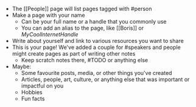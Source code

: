 - The [[People]] page will list pages tagged with #person
- Make a page with your name
	- Can be your full name or a handle that you commonly use
	- You can add an alias to the page, like [[Boris]] or _MyCoolInternetHandle_
- Write about yourself and link to various resources you want to share
- This is your page! We've added a couple for #speakers and people might create pages as part of writing other notes
	- Keep scratch notes there, #TODO or anything else
- Maybe:
	- Some favourite posts, media, or other things you've created
	- Articles, people, art, culture, or anything else that was important or impactful on you
	- Hobbies
	- Fun facts